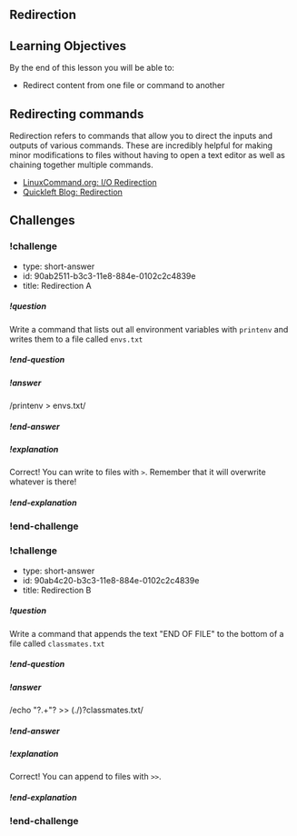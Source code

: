 ## Redirection

## Learning Objectives

By the end of this lesson you will be able to:

* Redirect content from one file or command to another

## Redirecting commands

Redirection refers to commands that allow you to direct the inputs and outputs of various commands. These are incredibly helpful for making minor modifications to files without having to open a text editor as well as chaining together multiple commands.

* [LinuxCommand.org: I/O Redirection](http://linuxcommand.org/lc3_lts0070.php)
* [Quickleft Blog: Redirection](https://quickleft.com/blog/command-line-tutorials-redirection-pipes/)

## Challenges

<!-- Question -->

### !challenge

* type: short-answer
* id: 90ab2511-b3c3-11e8-884e-0102c2c4839e
* title: Redirection A

##### !question

Write a command that lists out all environment variables with `printenv` and writes them to a file called `envs.txt`

##### !end-question

##### !answer

/printenv \> envs\.txt/

##### !end-answer

##### !explanation

Correct! You can write to files with `>`. Remember that it will overwrite whatever is there!

##### !end-explanation

### !end-challenge

<!-- Question -->

### !challenge

* type: short-answer
* id: 90ab4c20-b3c3-11e8-884e-0102c2c4839e
* title: Redirection B

##### !question

Write a command that appends the text "END OF FILE" to the bottom of a file called `classmates.txt`

##### !end-question

##### !answer

/echo \"?.+\"? \>\> (\.\/)?classmates.txt/

##### !end-answer

##### !explanation

Correct! You can append to files with `>>`.

##### !end-explanation

### !end-challenge
